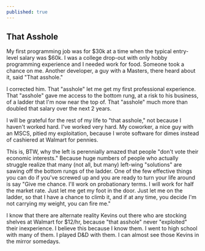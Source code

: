 ```yaml
---
published: true
---
```

## That Asshole

My first programming job was for $30k at a time when the typical entry-level salary was $60k. I was a college drop-out with only hobby programming experience and I needed work for food. Someone took a chance on me. Another developer, a guy with a Masters, there heard about it, said "That asshole." 

<!-- more -->

I corrected him. That "asshole" let me get my first professional experience. That "asshole" gave me access to the bottom rung, at a risk to his business, of a ladder that I'm now near the top of. That "asshole" much more than doubled that salary over the next 2 years. 

I will be grateful for the rest of my life to "that asshole," not because I haven't worked hard. I've worked very hard.  My coworker, a nice guy with an MSCS, pitied my exploitation, because I wrote software for dimes instead of cashiered at Walmart for pennies.

This is, BTW, why the left is perennially amazed that people "don't vote their economic interests." Because huge numbers of people who actually struggle realize that many (not all, but many) left-wing "solutions" are sawing off the bottom rungs of the ladder. One of the few effective things you can do if you've screwed up and you are ready to turn your life around is say "Give me chance. I'll work on probationary terms. I will work for half the market rate. Just let me get my foot in the door. Just let me on the ladder, so that I have a chance to climb it, and if at any time, you decide I'm not carrying my weight, you can fire me."

I know that there are alternate reality Kevins out there who are stocking shelves at Walmart for $12/hr, because "that asshole" never "exploited" their inexperience. I believe this because I know them. I went to high school with many of them. I played D&D with them. I can almost see those Kevins in the mirror somedays. 
